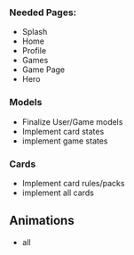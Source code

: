 ### Needed Pages:
+ Splash
+ Home
+ Profile
+ Games
+ Game Page
+ Hero


### Models
+ Finalize User/Game models
+ Implement card states
+ implement game states

### Cards
+ Implement card rules/packs
+ implement all cards


## Animations
+ all